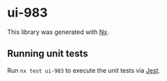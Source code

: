 # ui-983

This library was generated with [Nx](https://nx.dev).

## Running unit tests

Run `nx test ui-983` to execute the unit tests via [Jest](https://jestjs.io).
